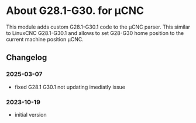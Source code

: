 # About G28.1-G30. for µCNC

This module adds custom G28.1-G30.1 code to the µCNC parser. This similar to LinuxCNC G28.1-G30.1 and allows to set G28-G30 home position to the current machine position µCNC.

## Changelog

### 2025-03-07

- fixed G28.1 G30.1 not updating imediatly issue

### 2023-10-19

- initial version

